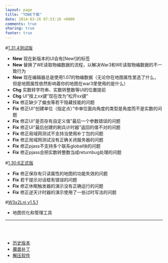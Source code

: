 ```yaml
---
layout: page
title: "YDWE下载"
date: 2014-03-26 07:53:18 +0000
comments: true
sharing: true
footer: true
---
```


#[1.31.4测试版](http://pan.baidu.com/s/1qYTRpBu)

* **New** 现在新版本的UI会有[New!]的标签
* **New** 替换了WE读取物编数据的流程，以解决War3和WE读取物编数据的不一致行为
* **New** 现在编辑器总是使用1.07的物编数据（无论你在地图属性里选了什么，但是地图属性依然影响着你的地图在war3里使用的是什么）
* **Chg** 实数转字符串、实数转整数等UI的位置提前
* **Chg** UI“按上xx键”现在改为“松开xx键”
* **Fix** 修正缺少了蝗虫等若干隐藏技能的问题
* **Fix** 修正UI“创建单位（指定点）”中单位面向角度的类型是角度而不是实数的问题
* **Fix** 修正UI“是否存有自定义值”最后一个参数错误的问题
* **Fix** 修正UI“最后创建的刷兵计时器”返回的值不对的问题
* **Fix** 修正局域网测试不支持当使用补丁包的问题
* **Fix** 修正局域网测试没有正确关闭服务器的问题
* **Fix** 修正pjass不支持多个联系global块的问题
* **Fix** 修正pjass会把实数转整数当成returnbug处理的问题


#[1.30.6正式版](http://pan.baidu.com/s/1bM6SvO)

* **Fix** 修正保存有只读属性的地图的功能失效的问题
* **Fix** 若干提示对话框有错误的问题
* **Fix** 修正休眠触发器的演示没有正确运行的问题
* **Fix** 修正逆天计时器的演示使用了一些过时写法的问题


#[W3x2Lni v1.5.1](http://pan.baidu.com/s/1jIOCTxG)

* 地图优化和管理工具

---

<br><br>

* [历史版本](http://pan.baidu.com/share/link?shareid=401650&uk=3389291567)
* [魔兽补丁](http://pan.baidu.com/share/link?shareid=401621&uk=3389291567)
* [解压软件](http://sparanoid.com/lab/7z/)
